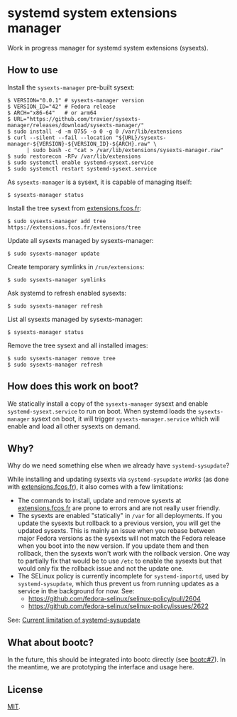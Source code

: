 # systemd system extensions manager

Work in progress manager for systemd system extensions (sysexts).

## How to use

Install the `sysexts-manager` pre-built sysext:

```
$ VERSION="0.0.1" # sysexts-manager version
$ VERSION_ID="42" # Fedora release
$ ARCH="x86-64"   # or arm64
$ URL="https://github.com/travier/sysexts-manager/releases/download/sysexts-manager/"
$ sudo install -d -m 0755 -o 0 -g 0 /var/lib/extensions
$ curl --silent --fail --location "${URL}/sysexts-manager-${VERSION}-${VERSION_ID}-${ARCH}.raw" \
      | sudo bash -c "cat > /var/lib/extensions/sysexts-manager.raw"
$ sudo restorecon -RFv /var/lib/extensions
$ sudo systemctl enable systemd-sysext.service
$ sudo systemctl restart systemd-sysext.service
```

As `sysexts-manager` is a sysext, it is capable of managing itself:

```
$ sysexts-manager status
```

Install the tree sysext from [extensions.fcos.fr](https://extensions.fcos.fr):

```
$ sudo sysexts-manager add tree https://extensions.fcos.fr/extensions/tree
```

Update all sysexts managed by sysexts-manager:

```
$ sudo sysexts-manager update
```

Create temporary symlinks in `/run/extensions`:

```
$ sudo sysexts-manager symlinks
```

Ask systemd to refresh enabled sysexts:

```
$ sudo sysexts-manager refresh
```

List all sysexts managed by sysexts-manager:

```
$ sysexts-manager status
```

Remove the tree sysext and all installed images:

```
$ sudo sysexts-manager remove tree
$ sudo sysexts-manager refresh
```

## How does this work on boot?

We statically install a copy of the `sysexts-manager` sysext and enable
`systemd-sysext.service` to run on boot. When systemd loads the
`sysexts-manager` sysext on boot, it will trigger `sysexts-manager.service`
which will enable and load all other sysexts on demand.

## Why?

Why do we need something else when we already have `systemd-sysupdate`?

While installing and updating sysexts via `systemd-sysupdate` *works* (as done
with [extensions.fcos.fr](https://extensions.fcos.fr/)), it also comes with a
few limitations:
- The commands to install, update and remove sysexts at
  [extensions.fcos.fr](https://extensions.fcos.fr/) are prone to errors and are
  not really user friendly.
- The sysexts are enabled "statically" in `/var` for all deployments. If you
  update the sysexts but rollback to a previous version, you will get the
  updated sysexts. This is mainly an issue when you rebase between major Fedora
  versions as the sysexts will not match the Fedora release when you boot into
  the new version. If you update them and then rollback, then the sysexts won't
  work with the rollback version. One way to partially fix that would be to use
  `/etc` to enable the sysexts but that would only fix the rollback issue and
  not the update one.
- The SELinux policy is currently incomplete for `systemd-importd`, used by
  `systemd-sysupdate`, which thus prevent us from running updates as a service
  in the background for now. See:
  - <https://github.com/fedora-selinux/selinux-policy/pull/2604>
  - <https://github.com/fedora-selinux/selinux-policy/issues/2622>

See: [Current limitation of systemd-sysupdate](https://travier.github.io/fedora-sysexts/#current-limitation-of-systemd-sysupdate)

## What about bootc?

In the future, this should be integrated into bootc directly (see
[bootc#7](https://github.com/bootc-dev/bootc/issues/7)). In the meantime, we
are prototyping the interface and usage here.

## License

[MIT](LICENSE).
